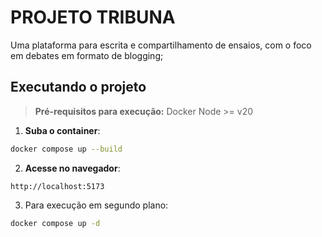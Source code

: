 # PROJETO TRIBUNA

Uma plataforma para escrita e compartilhamento de ensaios, com o foco em debates em formato de blogging;

## Executando o projeto
> **Pré-requisitos para execução:**
> Docker
> Node >= v20

1. **Suba o container**:
```bash
docker compose up --build
```

2. **Acesse no navegador**:
```
http://localhost:5173
```

3. Para execução em segundo plano:
```bash
docker compose up -d
```